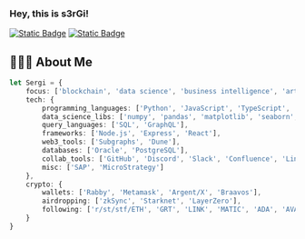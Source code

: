 ### Hey, this is s3rGi!


[![Static Badge](https://img.shields.io/badge/sergi.eth-black?logo=x)](https://twitter.com/sjuanati)
[![Static Badge](https://img.shields.io/badge/Sergi-blue?logo=linkedin)](https://www.linkedin.com/in/juanati/)


## 👨🏻‍💻 About Me
```typescript
let Sergi = {
    focus: ['blockchain', 'data science', 'business intelligence', 'artificial intelligence'],
    tech: {
        programming_languages: ['Python', 'JavaScript', 'TypeScript', 'AssemblyScript', 'Solidity', 'HTML', 'CSS'],
        data_science_libs: ['numpy', 'pandas', 'matplotlib', 'seaborn', 'scikit-learn', 'scipy'],
        query_languages: ['SQL', 'GraphQL'],
        frameworks: ['Node.js', 'Express', 'React'],
        web3_tools: ['Subgraphs', 'Dune'],
        databases: ['Oracle', 'PostgreSQL'],
        collab_tools: ['GitHub', 'Discord', 'Slack', 'Confluence', 'Linear', 'Notion', 'Trello', 'Jira'],
        misc: ['SAP', 'MicroStrategy']
    },
    crypto: {
        wallets: ['Rabby', 'Metamask', 'Argent/X', 'Braavos'],
        airdropping: ['zkSync', 'Starknet', 'LayerZero'],
        following: ['r/st/stf/ETH', 'GRT', 'LINK', 'MATIC', 'ADA', 'AVAX', 'SAND', 'MANA', 'DOGE', 'CRO', 'BTC']
    }
}

```

<!--
**sjuanati/sjuanati** is a ✨ _special_ ✨ repository because its `README.md` (this file) appears on your GitHub profile.

Here are some ideas to get you started:

- 🔭 I’m currently working on ...
- 🌱 I’m currently learning ...
- 👯 I’m looking to collaborate on ...
- 🤔 I’m looking for help with ...
- 💬 Ask me about ...
- 📫 How to reach me: ...
- 😄 Pronouns: ...
- ⚡ Fun fact: ...
-->
